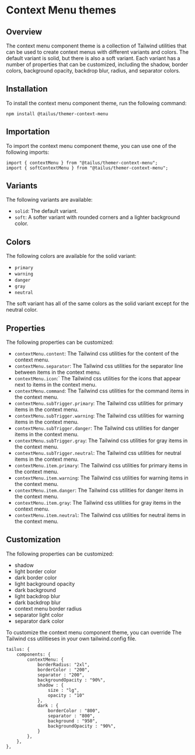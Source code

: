 # Context Menu themes

## Overview

The context menu component theme is a collection of Tailwind utilities that can be used to create context menus with different variants and colors. The default variant is solid, but there is also a soft variant. Each variant has a number of properties that can be customized, including the shadow, border colors, background opacity, backdrop blur, radius, and separator colors.

## Installation

To install the context menu component theme, run the following command:

`npm install @tailus/themer-context-menu`

## Importation

To import the context menu component theme, you can use one of the following imports:

```
import { contextMenu } from "@tailus/themer-context-menu";
import { softContextMenu } from "@tailus/themer-context-menu";
```

## Variants

The following variants are available:

-   `solid`: The default variant.
-   `soft`: A softer variant with rounded corners and a lighter background color.

## Colors

The following colors are available for the solid variant:

-   `primary`
-   `warning`
-   `danger`
-   `gray`
-   `neutral`

The soft variant has all of the same colors as the solid variant except for the neutral color.

## Properties

The following properties can be customized:

-   `contextMenu.content`: The Tailwind css utilities for the content of the context menu.
-   `contextMenu.separator`: The Tailwind css utilities for the separator line between items in the context menu.
-   `contextMenu.icon`:` The Tailwind css utilities for the icons that appear next to items in the context menu.
-   `contextMenu.command`: The Tailwind css utilities for the command items in the context menu.
-   `contextMenu.subTrigger.primary`: The Tailwind css utilities for primary items in the context menu.
-   `contextMenu.subTrigger.warning`: The Tailwind css utilities for warning items in the context menu.
-   `contextMenu.subTrigger.danger`: The Tailwind css utilities for danger items in the context menu.
-   `contextMenu.subTrigger.gray`: The Tailwind css utilities for gray items in the context menu.
-   `contextMenu.subTrigger.neutral`: The Tailwind css utilities for neutral items in the context menu.
-   `contextMenu.item.primary`: The Tailwind css utilities for primary items in the context menu.
-   `contextMenu.item.warning`: The Tailwind css utilities for warning items in the context menu.
-   `contextMenu.item.danger`: The Tailwind css utilities for danger items in the context menu.
-   `contextMenu.item.gray`: The Tailwind css utilities for gray items in the context menu.
-   `contextMenu.item.neutral`: The Tailwind css utilities for neutral items in the context menu.

## Customization

The following properties can be customized:

-   shadow
-   light border color
-   dark border color
-   light background opacity
-   dark background
-   light backdrop blur
-   dark backdrop blur
-   context menu border radius
-   separator light color
-   separator dark color

To customize the context menu component theme, you can override The Tailwind css utilitieses in your own tailwind.config file.

```
tailus: {
    components: {
        contextMenu: {
            borderRadius: "2xl",
            borderColor : "200",
            separator : "200",
            backgroundOpacity : "90%",
            shadow : {
                size : "lg",
                opacity : "10"
            },
            dark : {
                borderColor : "800",
                separator : "800",
                background : "950",
                backgroundOpacity : "90%",
            }
        },
    },
},
```
